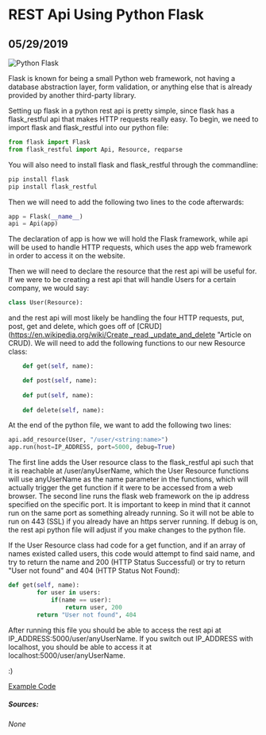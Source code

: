 # REST Api Using Python Flask
## 05/29/2019

![Python Flask](https://upload.wikimedia.org/wikipedia/commons/thumb/3/3c/Flask_logo.svg/220px-Flask_logo.svg.png "A python web framework")

Flask is known for being a small Python web framework, not having a database abstraction layer, form validation, or anything else that is already provided by another third-party library. 

Setting up flask in a python rest api is pretty simple, since flask has a flask\_restful api that makes HTTP requests really easy. To begin, we need to import flask and flask\_restful into our python file:
```py
from flask import Flask
from flask_restful import Api, Resource, reqparse
```
You will also need to install flask and flask\_restful through the commandline:
```py
pip install flask
pip install flask_restful
```
Then we will need to add the following two lines to the code afterwards:
```py
app = Flask(__name__)
api = Api(app)
```
The declaration of app is how we will hold the Flask framework, while api will be used to handle HTTP requests, which uses the app web framework in order to access it on the website.

Then we will need to declare the resource that the rest api will be useful for. If we were to be creating a rest api that will handle Users for a certain company, we would say:
```py
class User(Resource):
```
and the rest api will most likely be handling the four HTTP requests, put, post, get and delete, which goes off of [CRUD](https://en.wikipedia.org/wiki/Create,_read,_update_and_delete "Article on CRUD). We will need to add the following functions to our new Resource class:
```py
	def get(self, name):

	def post(self, name):
    
	def put(self, name):
    
	def delete(self, name):
```

At the end of the python file, we want to add the following two lines:
```py
api.add_resource(User, "/user/<string:name>")
app.run(host=IP_ADDRESS, port=5000, debug=True)
```
The first line adds the User resource class to the flask\_restful api such that it is reachable at /user/anyUserName, which the User Resource functions will use anyUserName as the name parameter in the functions, which will actually trigger the get function if it were to be accessed from a web browser. The second line runs the flask web framework on the ip address specified on the specific port. It is important to keep in mind that it cannot run on the same port as something already running. So it will not be able to run on 443 (SSL) if you already have an https server running. If debug is on, the rest api python file will adjust if you make changes to the python file.

If the User Resource class had code for a get function, and if an array of names existed called users, this code would attempt to find said name, and try to return the name and 200 (HTTP Status Successful) or try to return "User not found" and 404 (HTTP Status Not Found):
```py
def get(self, name):
        for user in users:
            if(name == user):
                return user, 200
        return "User not found", 404
```

After running this file you should be able to access the rest api at IP_ADDRESS:5000/user/anyUserName. If you switch out IP\_ADDRESS with localhost, you should be able to access it at localhost:5000/user/anyUserName.

:)

[Example Code](https://github.com/klforthwind/blog-examples/blob/master/rest-flask-api/rest.py "Python Flask REST Api")

##### Sources:
###### None
